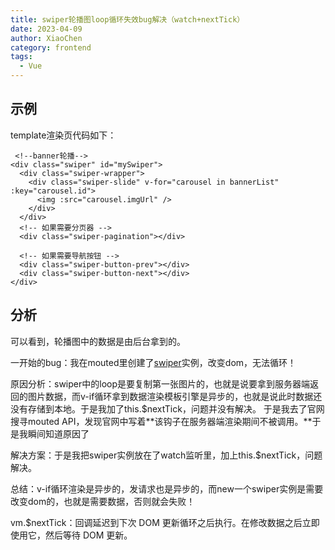 ```yaml
---
title: swiper轮播图loop循环失效bug解决（watch+nextTick）
date: 2023-04-09
author: XiaoChen
category: frontend
tags:
  - Vue
---
```


## 示例

template渲染页代码如下：

```vue
 <!--banner轮播-->
<div class="swiper" id="mySwiper">
  <div class="swiper-wrapper">
    <div class="swiper-slide" v-for="carousel in bannerList" :key="carousel.id">
      <img :src="carousel.imgUrl" />
    </div>
  </div>
  <!-- 如果需要分页器 -->
  <div class="swiper-pagination"></div>

  <!-- 如果需要导航按钮 -->
  <div class="swiper-button-prev"></div>
  <div class="swiper-button-next"></div>
</div>
```

## 分析

可以看到，轮播图中的数据是由后台拿到的。

一开始的bug：我在mouted里创建了[swiper](https://so.csdn.net/so/search?q=swiper&spm=1001.2101.3001.7020)实例，改变dom，无法循环！

原因分析：swiper中的loop是要复制第一张图片的，也就是说要拿到服务器端返回的图片数据，而v-if循环拿到数据渲染模板引擎是异步的，也就是说此时数据还没有存储到本地。于是我加了this.$nextTick，问题并没有解决。 于是我去了官网搜寻mouted API，发现官网中写着**该钩子在服务器端渲染期间不被调用。**于是我瞬间知道原因了

解决方案：于是我把swiper实例放在了watch监听里，加上this.$nextTick，问题解决。

总结：v-if循环渲染是异步的，发请求也是异步的，而new一个swiper实例是需要改变dom的，也就是需要数据，否则就会失败！

vm.$nextTick：回调延迟到下次 DOM 更新循环之后执行。在修改数据之后立即使用它，然后等待 DOM 更新。

